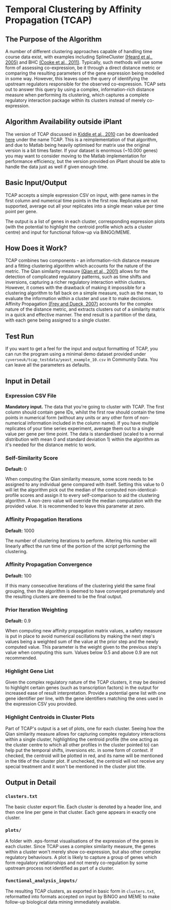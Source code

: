 # Temporal Clustering by Affinity Propagation (TCAP)

## The Purpose of the Algorithm

A number of different clustering approaches capable of handling time course data exist, with examples including SplineCluster [(Heard et al., 2005)][heard2005] and BHC [(Cooke et al., 2011)][cooke2011]. Typically, such methods will use some form of assessing co-expression, be it through a direct distance metric or comparing the resulting parameters of the gene expression being modelled in some way. However, this leaves open the query of identifying the upstream regulators responsible for the observed co-expression. TCAP sets out to answer this query by using a complex, information-rich distance measure when performing its clustering, which captures a complete regulatory interaction package within its clusters instead of merely co-expression.

## Algorithm Availability outside iPlant

The version of TCAP discussed in [Kiddle et al., 2010][kiddle2010] can be downloaded [here][tcapdownload] under the name TCAP. This is a reimplementation of that algorithm, and due to Matlab being heavily optimised for matrix use the original version is a bit times faster. If your dataset is enormous (~10.000 genes) you may want to consider moving to the Matlab implementation for performance efficiency, but the version provided on iPlant should be able to handle the data just as well if given enough time.

## Basic Input/Output

TCAP accepts a simple expression CSV on input, with gene names in the first column and numerical time points in the first row. Replicates are not supported, average out all your replicates into a single mean value per time point per gene.

The output is a list of genes in each cluster, corresponding expression plots (with the potential to highlight the centroid profile which acts a cluster centre) and input for functional follow-up via BiNGO/MEME.

## How Does it Work?

TCAP combines two components - an information-rich distance measure and a fitting clustering algorithm which accounts for the nature of the metric. The Qian similarity measure [(Qian et al., 2001)][qian2001] allows for the detection of complicated regulatory patterns, such as time shifts and inversions, capturing a richer regulatory interaction within clusters. However, it comes with the drawback of making it impossible for a clustering algorithm to fall back on a simple measure, such as the mean, to evaluate the information within a cluster and use it to make decisions. Affinity Propagation [(Frey and Dueck, 2007)][frey2007] accounts for the complex nature of the distance metric, and extracts clusters out of a similarity matrix in a quick and effective manner. The end result is a partition of the data, with each gene being assigned to a single cluster.

## Test Run

If you want to get a feel for the input and output formatting of TCAP, you can run the program using a minimal demo dataset provided under `cyverseuk/tcap_testdata/yeast_example_10.csv` in Community Data. You can leave all the parameters as defaults.

## Input in Detail

### Expression CSV File

**Mandatory input.** The data that you're going to cluster with TCAP. The first column should contain gene IDs, whilst the first row should contain the time points in numerical form (without any units or any other form of non-numerical information included in the column name). If you have multiple replicates of your time series experiment, average them out to a single value per gene per time point. The data is standardised (scaled to a normal distribution with mean 0 and standard deviation 1) within the algorithm as it's needed for the distance metric to work.

### Self-Similarity Score

**Default:** 0

When computing the Qian similarity measure, some score needs to be assigned to any individual gene compared with itself. Setting this value to 0 will let the algorithm pick out the median of the computed non-identical-profile scores and assign it to every self-comparison to aid the clustering algorithm. A non-zero value will override the median computation with the provided value. It is recommended to leave this parameter at zero.

### Affinity Propagation Iterations

**Default:** 1000

The number of clustering iterations to perform. Altering this number will linearly affect the run time of the portion of the script performing the clustering.

### Affinity Propagation Convergence

**Default:** 100

If this many consecutive iterations of the clustering yield the same final grouping, then the algorithm is deemed to have converged prematurely and the resulting clusters are deemed to be the final output.

### Prior Iteration Weighting

**Default:** 0.9

When computing new affinity propagation matrix values, a safety measure is put in place to avoid numerical oscillations by making the next step's values being a weighted sum of the value at the prior step and the newly computed value. This parameter is the weight given to the previous step's value when computing this sum. Values below 0.5 and above 0.9 are not recommended.

### Highlight Gene List

Given the complex regulatory nature of the TCAP clusters, it may be desired to highlight certain genes (such as transcription factors) in the output for increased ease of result interpretation. Provide a potential gene list with one gene identifier per line, with the gene identifiers matching the ones used in the expression CSV you provided.

### Highlight Centroids in Cluster Plots

Part of TCAP's output is a set of plots, one for each cluster. Seeing how the Qian similarity measure allows for capturing complex regulatory interactions within a single cluster, highlighting the centroid profile (the one acting as the cluster centre to which all other profiles in the cluster pointed to) can help put the temporal shifts, inversions etc. in some form of context. If checked, the centroid will be plotted in red, and its name will be mentioned in the title of the cluster plot. If unchecked, the centroid will not receive any special treatment and it won't be mentioned in the cluster plot title.

## Output in Detail

### `clusters.txt`

The basic cluster export file. Each cluster is denoted by a header line, and then one line per gene in that cluster. Each gene appears in exactly one cluster.

### `plots/`

A folder with .eps-format visualisations of the expression of the genes in each cluster. Since TCAP uses a complex similarity measure, the genes within a cluster won't merely show co-expression, but also other complex regulatory behaviours. A plot is likely to capture a group of genes which form regulatory relationships and not merely co-regulation by some upstream process not identified as part of a cluster.

### `functional_analysis_inputs/`

The resulting TCAP clusters, as exported in basic form in `clusters.txt`, reformatted into formats accepted on input by BiNGO and MEME to make follow-up biological data mining immediately available.

[heard2005]: http://www.pnas.org/content/102/47/16939.short
[cooke2011]: http://bmcbioinformatics.biomedcentral.com/articles/10.1186/1471-2105-12-399
[qian2001]: http://www.sciencedirect.com/science/article/pii/S0022283600952197?np=y
[kiddle2010]: https://bioinformatics.oxfordjournals.org/content/26/3/355.full
[tcapdownload]: http://www.wsbc.warwick.ac.uk/stevenkiddle/tcap.html
[frey2007]: http://science.sciencemag.org/content/315/5814/972